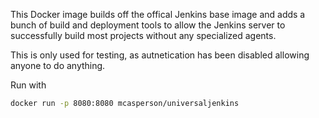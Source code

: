 This Docker image builds off the offical Jenkins base image and adds a bunch of build and deployment tools 
to allow the Jenkins server to successfully build most projects without any specialized agents.

This is only used for testing, as autnetication has been disabled allowing anyone to do anything.

Run with

```bash
docker run -p 8080:8080 mcasperson/universaljenkins
```

